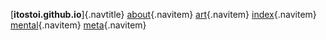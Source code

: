 
[**itostoi.github.io**]{.navtitle}
[about](about.html){.navitem}
[art](art.html){.navitem}
[index](index.html){.navitem}
[mental](mental.html){.navitem}
[meta](meta.html){.navitem}
